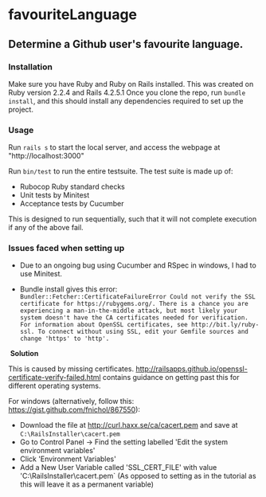 # favouriteLanguage
## Determine a Github user's favourite language.

### Installation

Make sure you have Ruby and Ruby on Rails installed.
This was created on Ruby version 2.2.4 and Rails 4.2.5.1
Once you clone the repo, run `bundle install`, and this should install any dependencies required to set up the project.

### Usage

Run `rails s` to start the local server, and access the webpage at "http://localhost:3000"

Run `bin/test` to run the entire testsuite.
The test suite is made up of:
  - Rubocop Ruby standard checks
  - Unit tests by Minitest
  - Acceptance tests by Cucumber

This is designed to run sequentially, such that it will not complete execution if any of the above fail.


### Issues faced when setting up

- Due to an ongoing bug using Cucumber and RSpec in windows, I had to use Minitest.

- Bundle install gives this error:
  `Bundler::Fetcher::CertificateFailureError Could not verify the SSL certificate for https://rubygems.org/. There is a chance you are experiencing a man-in-the-middle attack, but most likely your system doesn't have the CA certificates needed for verification. For information about OpenSSL certificates, see http://bit.ly/ruby-ssl. To connect without using SSL, edit your Gemfile sources and change 'https' to 'http'.`

  **Solution**
  

  This is caused by missing certificates. http://railsapps.github.io/openssl-certificate-verify-failed.html contains guidance on getting past this for different operating systems.

  For windows (alternatively, follow this: https://gist.github.com/fnichol/867550):
  - Download the file at http://curl.haxx.se/ca/cacert.pem and save at `C:\RailsInstaller\cacert.pem`
  - Go to Control Panel -> Find the setting labelled 'Edit the system environment variables'
  - Click 'Environment Variables'
  - Add a New User Variable called 'SSL_CERT_FILE' with value 'C:\RailsInstaller\cacert.pem` (As opposed to setting as in the tutorial as this will leave it as a permanent variable)
